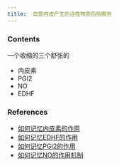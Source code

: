 ```yaml
---
title:  血管内皮产生的活性物质包括哪些
--- 
```


### Contents
一个收缩的三个舒张的
- 内皮素
- PGI2
- NO
- EDHF

### References
- [如何记忆内皮素的作用](/如何记忆内皮素的作用)
- [如何记忆EDHF的作用](/如何记忆EDHF的作用)
- [如何记忆PGI2的作用](/如何记忆PGI2的作用)
- [如何记忆NO的作用机制](/如何记忆NO的作用机制)
